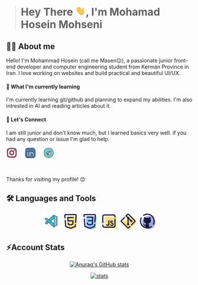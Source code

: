 > # Hey There <img src="./gif/shaking-hand.gif" width="28px">, I'm Mohamad Hosein Mohseni

## 👨‍💻 About me

Hello! I'm Mohammad Hosein (call me Masen😉), a passionate junior front-end developer and computer engineering student from Kerman Province in Iran. I love working on websites and build practical and beautiful UI/UX.

#### 🌱 What I'm currently learning

I'm currently learning git/github and planning to expand my abilities. I'm also intrested in AI and reading articles about it.

#### 📱 Let's Connect

I am still junior and don't know much, but I learned basics very well. if you had any question or issue I'm glad to help.

<p align="left" style="display:flex;gap:20px;">
    <a href="https://www.instagram.com/dev_masen/"><img src="./icon/instagram.svg" width="30px"></a>
    <a href="https://www.linkedin.com/in/m-hossein-mohseni-794a062bb"><img src="./icon/linked-in.svg" width="30px"></a>
    <a href="https://t.me/Ma3eN_M"><img src="./icon/telegram.svg" width="30px"></a>
</p>

</br>

Thanks for visiting my profile! 😊

## 🛠️ Languages and Tools

<p align="center">
    <a href="https://code.visualstudio.com/"><img src="./icon/icons8-visual-studio-code-2019-100.png" width="48px"></a>
    <a href="https://www.w3schools.com/html/"><img src="./icon/icons8-html-5-96.png" width="48px"></a>
    <a href="https://www.w3schools.com/css/"><img src="./icon/icons8-css3-96.png" width="48px"></a>
    <a href="https://javascript.info/"><img src="./icon/icons8-javascript-96.png" width="48px"></a>
    <a href="https://git-scm.com/"><img src="./icon/icons8-git-96.png" width="48px"></a>
    <a href="https://github.com/"><img src="./icon/icons8-github-96.png" width="48px"></a>
</p>

<!-- ## 📖 Currently Learning ... -->

## ⚡Account Stats

<p align="center">
<a href="https://github.com/DevMasen">
<img src="https://github-readme-stats.vercel.app/api?username=DevMasen&hide=stars&show_icons=true&theme=dark" alt="Anurag's GitHub stats">
</a>
</p>
<p align="center">
<a href="https://github.com/DevMasen">
<img src="https://github-readme-stats.vercel.app/api/top-langs/?username=DevMasen&layout=pie&theme=dark" alt="stats">
</a>
</p>
